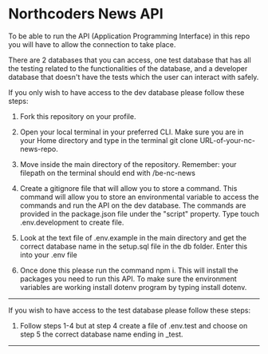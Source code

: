 # Northcoders News API

To be able to run the API (Application Programming Interface) in this repo you will have to allow the connection to take place.

There are 2 databases that you can access, one test database that has all the testing related to the functionalities of the database, and a developer database that doesn't have the tests which the user can interact with safely.

If you only wish to have access to the dev database please follow these steps:

1. Fork this repository on your profile.

2. Open your local terminal in your preferred CLI. Make sure you are in your Home directory and type in the terminal git clone URL-of-your-nc-news-repo.

3. Move inside the main directory of the repository. Remember: your filepath on the terminal should end with /be-nc-news

4. Create a gitignore file that will allow you to store a command. This command will allow you to store an environmental variable to access the commands and run the API on the dev database. The commands are provided in the package.json file under the "script" property. Type touch .env.development to create file.

5. Look at the text file of .env.example in the main directory and get the correct database name in the setup.sql file in the db folder. Enter this into your .env file

6. Once done this please run the command npm i. This will install the packages you need to run this API. To make sure the environment variables are working install dotenv program by typing install dotenv.

---

If you wish to have access to the test database please follow these steps:

1. Follow steps 1-4 but at step 4 create a file of .env.test and choose on step 5 the correct database name ending in \_test.

---
